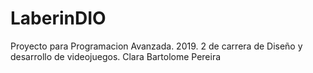 # LaberinDIO
Proyecto para Programacion Avanzada. 2019.
2 de carrera de Diseño y desarrollo de videojuegos.
Clara Bartolome Pereira
